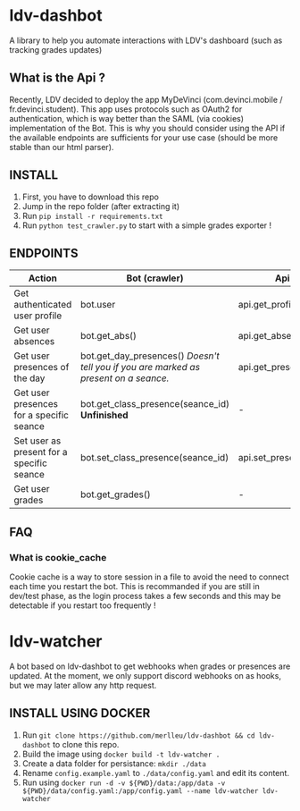 # ldv-dashbot
A library to help you automate interactions with LDV's dashboard (such as tracking grades updates)

## What is the Api ?
Recently, LDV decided to deploy the app MyDeVinci (com.devinci.mobile / fr.devinci.student).
This app uses protocols such as OAuth2 for authentication, which is way better than the SAML (via cookies) implementation of the Bot.
This is why you should consider using the API if the available endpoints are sufficients for your use case (should be more stable than our html parser).

## INSTALL 
1. First, you have to download this repo
2. Jump in the repo folder (after extracting it)
3. Run `pip install -r requirements.txt`
4. Run `python test_crawler.py` to start with a simple grades exporter !

## ENDPOINTS
| Action                                    | Bot (crawler)                                                                        | Api (app)                  |
| ----------------------------------------- | ------------------------------------------------------------------------------------ | -------------------------- |
| Get authenticated user profile            | bot.user                                                                             | api.get_profile()          |
| Get user absences                         | bot.get_abs()                                                                        | api.get_absences()         |
| Get user presences of the day             | bot.get_day_presences() *Doesn't tell you if you are marked as present on a seance.* | api.get_presences()        |
| Get user presences for a specific seance  | bot.get_class_presence(seance_id) **Unfinished**                                     | -                          |
| Set user as present for a specific seance | bot.set_class_presence(seance_id)                                                    | api.set_present(seance_id) |
| Get user grades                           | bot.get_grades()                                                                     | -                          |

## FAQ

### What is cookie_cache

Cookie cache is a way to store session in a file to avoid the need to connect each time you restart the bot.
This is recommanded if you are still in dev/test phase, as the login process takes a few seconds and this may be detectable if you restart too frequently !


# ldv-watcher
A bot based on ldv-dashbot to get webhooks when grades or presences are updated.
At the moment, we only support discord webhooks on as hooks, but we may later allow any http request.

## INSTALL USING DOCKER
1. Run `git clone https://github.com/merlleu/ldv-dashbot && cd ldv-dashbot` to clone this repo.
2. Build the image using `docker build -t ldv-watcher .`
2. Create a data folder for persistance: `mkdir ./data`
4. Rename `config.example.yaml` to `./data/config.yaml` and edit its content.
5. Run using `docker run -d -v ${PWD}/data:/app/data -v ${PWD}/data/config.yaml:/app/config.yaml --name ldv-watcher ldv-watcher`